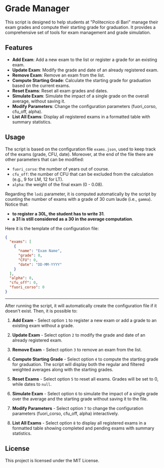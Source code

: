# Grade Manager

This script is designed to help students at "Politecnico di Bari" manage their exam grades and compute their starting
grade for graduation. It provides a comprehensive set of tools for exam management and grade simulation.

## Features

- **Add Exam**: Add a new exam to the list or register a grade for an existing exam.
- **Update Exam**: Modify the grade and date of an already registered exam.
- **Remove Exam**: Remove an exam from the list.
- **Compute Starting Grade**: Calculate the starting grade for graduation based on the current exams.
- **Reset Exams**: Reset all exam grades and dates.
- **Simulate Exam**: Simulate the impact of a single grade on the overall average, without saving it.
- **Modify Parameters**: Change the configuration parameters (fuori_corso, cfu_off, alpha).
- **List All Exams**: Display all registered exams in a formatted table with summary statistics.

## Usage

The script is based on the configuration file `exams.json`, used to keep track of the exams (grade, CFU, date).
Moreover, at the end of the file there are other parameters that can be modified:

- `fuori_corso`: the number of years out of course.
- `cfu_off`: the number of CFU that can be excluded from the calculation (e.g., 9 for LM, 12 for LT).
- `alpha`: the weight of the final exam (0 - 0.08).

Regarding the `lodi` parameter, it is computed automatically by the script by counting the number of exams with a grade of 30 cum laude (i.e., `gamma`). Notice that:

- **to register a 30L, the student has to write 31**.
- **a 31 is still considered as a 30 in the average computation**.

Here it is the template of the configuration file:

```json
{
  "exams": [
    {
      "name": "Exam Name",
      "grade": 0,
      "CFU": 0,
      "date": "DD-MM-YYYY"
    }
  ],
  "alpha": 0,
  "cfu_off": 0,
  "fuori_corso": 0
}
```

---
After running the script, it will automatically create the configuration file if it doesn't exist. Then, it is possible to:

1. **Add Exam** - Select option `1` to register a new exam or add a grade to an existing exam without a grade.

2. **Update Exam** - Select option `2` to modify the grade and date of an already registered exam.

3. **Remove Exam** - Select option `3` to remove an exam from the list.

4. **Compute Starting Grade** - Select option `4` to compute the starting grade for graduation. The script will display both the regular and filtered weighted averages along with the starting grades.

5. **Reset Exams** - Select option `5` to reset all exams. Grades will be set to 0, while dates to `null`.

6. **Simulate Exam** - Select option `6` to simulate the impact of a single grade over the average and the starting grade without saving it to the file.

7. **Modify Parameters** - Select option `7` to change the configuration parameters (fuori_corso, cfu_off, alpha) interactively.

8. **List All Exams** - Select option `8` to display all registered exams in a formatted table showing completed and pending exams with summary statistics.

## License

This project is licensed under the MIT License.

